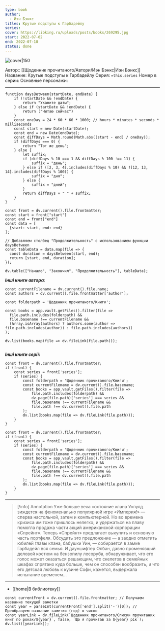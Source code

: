 ```yaml
---
type: book
author:
  - Иэн Бэнкс
titles: Крутые подступы к Гарбадейлу
series:
cover: https://libking.ru/uploads/posts/books/269295.jpg
start: 2022-07-02
end: 2022-07-10
status: done
---
```

![cover|150](Иэн%20Бэнкс%20-%20Крутые%20подступы%20к%20Гарбадейлу.jpg)

Автор:: [[Щоденник прочитаного/Автори/Иэн Бэнкс|Иэн Бэнкс]]
Название: Крутые подступы к Гарбадейлу
Серия:  `=this.series`
Номер в серии:
Основные персонажи:

---
```dataviewjs
function daysBetween(startDate, endDate) {
	if (!startDate && !endDate) { 
		return "Укажите даты"; 
	} else if (startDate && !endDate) {
		return ("Читаю сейчас")
	}
	const oneDay = 24 * 60 * 60 * 1000; // hours * minutes * seconds * milliseconds
	const start = new Date(startDate);
	const end = new Date(endDate);
	const diffDays = Math.round(Math.abs((start - end) / oneDay));
	if (diffDays === 0) {
		return "Тот же день";   
	} else {
		let suffix;     
	    if (diffDays % 10 === 1 && diffDays % 100 !== 11) {
		    suffix = "день";     
	    } else if ([2, 3, 4].includes(diffDays % 10) && ![12, 13, 14].includes(diffDays % 100)) {
			suffix = "дня";     
		} else {       
			suffix = "дней";     
		}          
		return diffDays + " " + suffix;   
	} 
}  

const front = dv.current().file.frontmatter;
const start = front["start"]
const end = front["end"]
const data = [
  {start: start, end: end}
];

// Добавляем столбец "Продолжительность" с использованием функции daysBetween
const tableData = data.map(file => {
  const duration = daysBetween(start, end);
  return [start, end, duration];
});

dv.table(["Начало", "Закончил", "Продолжительность"], tableData);
```
***Інші книги автора***:
```dataviewjs
const currentFilename = dv.current().file.name;
const authors = dv.current().file.frontmatter['author'];

const folderpath = 'Щоденник прочитаного/Книги';

const books = app.vault.getFiles().filter(file =>
  file.path.includes(folderpath) &&
  file.basename !== currentFilename &&
  (Array.isArray(authors) ? authors.some(author => file.path.includes(author)) : file.path.includes(authors))
);

dv.list(books.map(file => dv.fileLink(file.path)));


```
***Інші книги серії:***
```dataviewjs
const front = dv.current().file.frontmatter;
if (front) {
	const series = front['series'];
	if (series) {
		const folderpath = 'Щоденник прочитаного/Книги';
		const currentFilename = dv.current().file.basename;
		const books = app.vault.getFiles().filter(file =>  
			file.path.includes(folderpath) && 
			dv.page(file.path)['series'] === series && 
			file.basename !== currentFilename &&
			file.path !== dv.current().file.path 
		);
		dv.list(books.map(file => dv.fileLink(file.path)));
	}
}

```

```dataviewjs
const front = dv.current().file.frontmatter;
if (front) {
	const series = front['series'];
	if (series) {
		const folderpath = 'Щоденник прочитаного/Книги';
		const currentFilename = dv.current().file.basename;
		const books = app.vault.getFiles().filter(file =>  
			file.path.includes(folderpath) && 
			dv.page(file.path)['series'] === series && 
			file.basename !== currentFilename &&
			file.path !== dv.current().file.path 
		);
		dv.list(books.map(file => dv.fileLink(file.path)));
	}
}

```

---
>[!info] Annotation
>Уже больше века состояние клана Уопулд зиждется на феноменально популярной игре «Империя!» — сперва настольной, затем и компьютерной. Но во времена кризиса им тоже пришлось нелегко, и удержаться на плаву помогла продажа части акций американской корпорации «Спрейнт». Теперь «Спрейнт» предлагает выкупить и основную часть портфеля. Обсудить это предложение — а заодно отметить юбилей главы клана, бабушки Уин, — собирается в замке Гарбадейл вся семья. И дауншифтер Олбан, давно променявший деловой костюм на бензопилу лесоруба, обнаруживает, что его голос может оказаться решающим, что скелетов в семейных шкафах спрятано куда больше, чем он способен вообразить, и что его детская любовь к кузине Софи, кажется, выдержала испытание временем…

___
- [[home|В библиотеку]]
```dataviewjs
const currentFront = dv.current().file.frontmatter; // Получаем название текущей заметки
const year = parseInt(currentFront['end'].split('-')[0]); // Преобразуем название заметки (год) в число
const yearLink = dv.fileLink(`Щоденник прочитаного/Списки прочитаних книг по роках/${year}`, false, `Що я прочитав за ${year} рік`);
dv.list([yearLink]);
```
